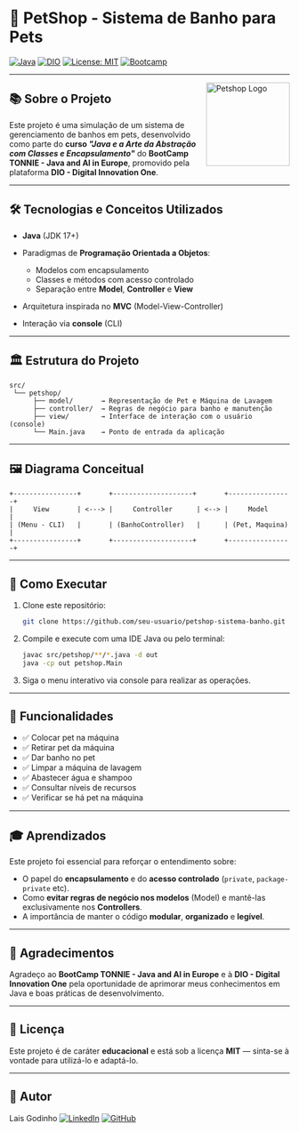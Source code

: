 # 🚿 PetShop - Sistema de Banho para Pets

[![Java](https://img.shields.io/badge/Java-ED8B00?style=for-the-badge\&logo=java\&logoColor=white)](https://www.oracle.com/java/)
[![DIO](https://img.shields.io/badge/DIO-Digital%20Innovation%20One-red?style=for-the-badge)](https://www.dio.me/)
[![License: MIT](https://img.shields.io/badge/License-MIT-yellow.svg?style=for-the-badge)](https://opensource.org/licenses/MIT)
[![Bootcamp](https://img.shields.io/badge/Bootcamp-TONNIE%20Java%20and%20AI%20in%20Europe-blue?style=for-the-badge)](https://www.dio.me/bootcamp)

---

<img src="https://cdn-icons-png.flaticon.com/512/616/616408.png" alt="Petshop Logo" width="150" align="right">

## 📚 Sobre o Projeto

Este projeto é uma simulação de um sistema de gerenciamento de banhos em pets, desenvolvido como parte do **curso *"Java e a Arte da Abstração com Classes e Encapsulamento"*** do **BootCamp TONNIE - Java and AI in Europe**, promovido pela plataforma **DIO - Digital Innovation One**.

---

## 🛠️ Tecnologias e Conceitos Utilizados

* **Java** (JDK 17+)
* Paradigmas de **Programação Orientada a Objetos**:

  * Modelos com encapsulamento
  * Classes e métodos com acesso controlado
  * Separação entre **Model**, **Controller** e **View**
* Arquitetura inspirada no **MVC** (Model-View-Controller)
* Interação via **console** (CLI)

---

## 🏛️ Estrutura do Projeto

```plaintext
src/
 └── petshop/
      ├── model/       → Representação de Pet e Máquina de Lavagem
      ├── controller/  → Regras de negócio para banho e manutenção
      ├── view/        → Interface de interação com o usuário (console)
      └── Main.java    → Ponto de entrada da aplicação
```

---

## 🖼️ Diagrama Conceitual

```plaintext
+----------------+       +--------------------+       +----------------+
|     View       | <---> |     Controller      | <--> |     Model      |
| (Menu - CLI)   |       | (BanhoController)   |      | (Pet, Maquina) |
+----------------+       +--------------------+       +----------------+
```

---

## 🚀 Como Executar

1. Clone este repositório:

   ```bash
   git clone https://github.com/seu-usuario/petshop-sistema-banho.git
   ```

2. Compile e execute com uma IDE Java ou pelo terminal:

   ```bash
   javac src/petshop/**/*.java -d out
   java -cp out petshop.Main
   ```

3. Siga o menu interativo via console para realizar as operações.

---

## 🎯 Funcionalidades

- ✅ Colocar pet na máquina
- ✅ Retirar pet da máquina
- ✅ Dar banho no pet
- ✅ Limpar a máquina de lavagem
- ✅ Abastecer água e shampoo
- ✅ Consultar níveis de recursos
- ✅ Verificar se há pet na máquina

---

## 🎓 Aprendizados

Este projeto foi essencial para reforçar o entendimento sobre:

* O papel do **encapsulamento** e do **acesso controlado** (`private`, `package-private` etc).
* Como **evitar regras de negócio nos modelos** (Model) e mantê-las exclusivamente nos **Controllers**.
* A importância de manter o código **modular**, **organizado** e **legível**.

---

## 🤝 Agradecimentos

Agradeço ao **BootCamp TONNIE - Java and AI in Europe** e à **DIO - Digital Innovation One** pela oportunidade de aprimorar meus conhecimentos em Java e boas práticas de desenvolvimento.

---

## 📄 Licença

Este projeto é de caráter **educacional** e está sob a licença **MIT** — sinta-se à vontade para utilizá-lo e adaptá-lo.

---

## 👤 Autor

Lais Godinho
[![LinkedIn](https://img.shields.io/badge/LinkedIn-blue?style=flat\&logo=linkedin)](https://linkedin.com/in/lais-godinho)
[![GitHub](https://img.shields.io/badge/GitHub-black?style=flat\&logo=github)](https://github.com/laisbastosbg)

